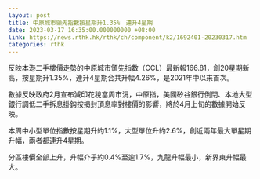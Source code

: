 ```yaml
---
layout: post
title: 中原城市領先指數按星期升1.35%　連升4星期
date: 2023-03-17 16:35:00.000000000 +08:00
link: https://news.rthk.hk/rthk/ch/component/k2/1692401-20230317.htm
categories: rthk
---
```


反映本港二手樓價走勢的中原城市領先指數（CCL）最新報166.81，創20星期新高，按星期升1.35%，連升4星期合共升幅4.26%，是2021年中以來首次。

數據反映政府2月宣布減印花稅當周市況，中原指，美國矽谷銀行倒閉、本地大型銀行調低二手拆息掛鈎按揭封頂息率對樓價的影響，將於4月上旬的數據開始反映。

本周中小型單位指數按星期升約1.1%，大型單位升約2.6%，創近兩年最大單星期升幅，兩者都連升4星期。

分區樓價全部上升，升幅介乎約0.4%至逾1.7%，九龍升幅最小，新界東升幅最大。
